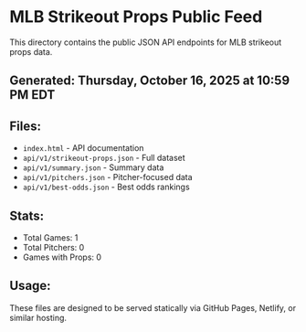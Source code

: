 # MLB Strikeout Props Public Feed

This directory contains the public JSON API endpoints for MLB strikeout props data.

## Generated: Thursday, October 16, 2025 at 10:59 PM EDT

## Files:
- `index.html` - API documentation
- `api/v1/strikeout-props.json` - Full dataset
- `api/v1/summary.json` - Summary data
- `api/v1/pitchers.json` - Pitcher-focused data  
- `api/v1/best-odds.json` - Best odds rankings

## Stats:
- Total Games: 1
- Total Pitchers: 0
- Games with Props: 0

## Usage:
These files are designed to be served statically via GitHub Pages, Netlify, or similar hosting.
